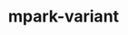 ---
title: "mpark-variant"
layout: cache
categories: [package, develop]
meta: {"compilers": ["cce@18.0.0", "gcc@11.4.0", "intel-oneapi-compilers@2025.1.0"], "num_specs": 28, "num_specs_by_stack": {"e4s": 6, "e4s-cray-rhel": 6, "e4s-neoverse-v2": 7, "e4s-oneapi": 9, "root": 28}, "oss": ["rhel8", "ubuntu22.04"], "platforms": ["linux"], "stacks": ["e4s", "e4s-cray-rhel", "e4s-neoverse-v2", "e4s-oneapi", "root"], "targets": ["neoverse_v2", "x86_64_v3"], "versions": ["1.4.0"]}
spec_details: [{"compiler": "gcc@11.4.0", "hash": "22572mpsyq4ukmlki3gytfskscejsfsv", "os": "ubuntu22.04", "platform": "linux", "size": "-", "stacks": ["e4s", "root"], "target": "x86_64_v3", "variants": ["build_system=cmake", "build_type=Release", "generator=make", "~ipo", "patches:=21a4f8d,4e173fe,b3501f7"], "versions": ["1.4.0"]}, {"compiler": "gcc@11.4.0", "hash": "2gwxehhd27yqapdbxibmqzhfvqqhklx6", "os": "ubuntu22.04", "platform": "linux", "size": "-", "stacks": ["e4s-neoverse-v2", "root"], "target": "neoverse_v2", "variants": ["build_system=cmake", "build_type=Release", "generator=make", "~ipo", "patches:=21a4f8d,4e173fe,b3501f7"], "versions": ["1.4.0"]}, {"compiler": "gcc@11.4.0", "hash": "34w7ewsser2rvfhqyciderib762tmezw", "os": "ubuntu22.04", "platform": "linux", "size": "-", "stacks": ["e4s-neoverse-v2", "root"], "target": "neoverse_v2", "variants": ["build_system=cmake", "build_type=Release", "generator=make", "~ipo", "patches:=21a4f8d,4e173fe,b3501f7"], "versions": ["1.4.0"]}, {"compiler": "gcc@11.4.0", "hash": "3tfx2iuagptjc7ii2esdodhbihjmc7n4", "os": "ubuntu22.04", "platform": "linux", "size": "-", "stacks": ["e4s-neoverse-v2", "root"], "target": "neoverse_v2", "variants": ["build_system=cmake", "build_type=Release", "generator=make", "~ipo", "patches:=21a4f8d,4e173fe,b3501f7"], "versions": ["1.4.0"]}, {"compiler": "intel-oneapi-compilers@2025.1.0", "hash": "6667x3l3pj6nvoiiaskqsmd2qrnq2ch3", "os": "ubuntu22.04", "platform": "linux", "size": "-", "stacks": ["e4s-oneapi", "root"], "target": "x86_64_v3", "variants": ["build_system=cmake", "build_type=Release", "generator=make", "~ipo", "patches:=21a4f8d,4e173fe,b3501f7"], "versions": ["1.4.0"]}, {"compiler": "gcc@11.4.0", "hash": "ceyqj7utxo3s6b7vhr3xy7ddyjogm3yp", "os": "ubuntu22.04", "platform": "linux", "size": "-", "stacks": ["e4s-neoverse-v2", "root"], "target": "neoverse_v2", "variants": ["build_system=cmake", "build_type=Release", "generator=make", "~ipo", "patches:=21a4f8d,4e173fe,b3501f7"], "versions": ["1.4.0"]}, {"compiler": "gcc@11.4.0", "hash": "craogkoy5wzkhj5ara7mzwpk7wejbpdg", "os": "ubuntu22.04", "platform": "linux", "size": "-", "stacks": ["e4s", "root"], "target": "x86_64_v3", "variants": ["build_system=cmake", "build_type=Release", "generator=make", "~ipo", "patches:=21a4f8d,4e173fe,b3501f7"], "versions": ["1.4.0"]}, {"compiler": "cce@18.0.0", "hash": "f36pcwwykiofyhkm6iwy2lvowtqkbznc", "os": "rhel8", "platform": "linux", "size": "-", "stacks": ["e4s-cray-rhel", "root"], "target": "x86_64_v3", "variants": ["build_system=cmake", "build_type=Release", "generator=make", "~ipo", "patches:=21a4f8d,4e173fe,b3501f7"], "versions": ["1.4.0"]}, {"compiler": "gcc@11.4.0", "hash": "fy2fubdoout7kq5c6legpotgzbfynsfq", "os": "ubuntu22.04", "platform": "linux", "size": "-", "stacks": ["e4s-neoverse-v2", "root"], "target": "neoverse_v2", "variants": ["build_system=cmake", "build_type=Release", "generator=make", "~ipo", "patches:=21a4f8d,4e173fe,b3501f7"], "versions": ["1.4.0"]}, {"compiler": "cce@18.0.0", "hash": "gvggkiekjumj7ban2dv4nltv7i23fkpc", "os": "rhel8", "platform": "linux", "size": "-", "stacks": ["e4s-cray-rhel", "root"], "target": "x86_64_v3", "variants": ["build_system=cmake", "build_type=Release", "generator=make", "~ipo", "patches:=21a4f8d,4e173fe,b3501f7"], "versions": ["1.4.0"]}, {"compiler": "intel-oneapi-compilers@2025.1.0", "hash": "gwrfrjx2wp27a4cnttjati6jxwoqjxu3", "os": "ubuntu22.04", "platform": "linux", "size": "-", "stacks": ["e4s-oneapi", "root"], "target": "x86_64_v3", "variants": ["build_system=cmake", "build_type=Release", "generator=make", "~ipo", "patches:=21a4f8d,4e173fe,b3501f7"], "versions": ["1.4.0"]}, {"compiler": "gcc@11.4.0", "hash": "hj4an6ogdnzuxp647e2v4qjfnc6d3voo", "os": "ubuntu22.04", "platform": "linux", "size": "-", "stacks": ["e4s", "root"], "target": "x86_64_v3", "variants": ["build_system=cmake", "build_type=Release", "generator=make", "~ipo", "patches:=21a4f8d,4e173fe,b3501f7"], "versions": ["1.4.0"]}, {"compiler": "gcc@11.4.0", "hash": "iqo7naugrhxgr77u7l4bv3uun2qa6otl", "os": "ubuntu22.04", "platform": "linux", "size": "-", "stacks": ["e4s", "root"], "target": "x86_64_v3", "variants": ["build_system=cmake", "build_type=Release", "generator=make", "~ipo", "patches:=21a4f8d,4e173fe,b3501f7"], "versions": ["1.4.0"]}, {"compiler": "gcc@11.4.0", "hash": "kln6bkqhzbdxewderdthecy6vqhvsazd", "os": "ubuntu22.04", "platform": "linux", "size": "-", "stacks": ["e4s-neoverse-v2", "root"], "target": "neoverse_v2", "variants": ["build_system=cmake", "build_type=Release", "generator=make", "~ipo", "patches:=21a4f8d,4e173fe,b3501f7"], "versions": ["1.4.0"]}, {"compiler": "intel-oneapi-compilers@2025.1.0", "hash": "n5zlvawobcga6k3dxtq3koqys7db5wf2", "os": "ubuntu22.04", "platform": "linux", "size": "-", "stacks": ["e4s-oneapi", "root"], "target": "x86_64_v3", "variants": ["build_system=cmake", "build_type=Release", "generator=make", "~ipo", "patches:=21a4f8d,4e173fe,b3501f7"], "versions": ["1.4.0"]}, {"compiler": "intel-oneapi-compilers@2025.1.0", "hash": "niywvs64hhscvlaonni7jbfye2wltoqe", "os": "ubuntu22.04", "platform": "linux", "size": "-", "stacks": ["e4s-oneapi", "root"], "target": "x86_64_v3", "variants": ["build_system=cmake", "build_type=Release", "generator=make", "~ipo", "patches:=21a4f8d,4e173fe,b3501f7"], "versions": ["1.4.0"]}, {"compiler": "intel-oneapi-compilers@2025.1.0", "hash": "owsrjdbsxrvznzy4h5xguxrfkjwmbykw", "os": "ubuntu22.04", "platform": "linux", "size": "-", "stacks": ["e4s-oneapi", "root"], "target": "x86_64_v3", "variants": ["build_system=cmake", "build_type=Release", "generator=make", "~ipo", "patches:=21a4f8d,4e173fe,b3501f7"], "versions": ["1.4.0"]}, {"compiler": "cce@18.0.0", "hash": "qbovugrootptvfltycnkkrfhomauz42v", "os": "rhel8", "platform": "linux", "size": "-", "stacks": ["e4s-cray-rhel", "root"], "target": "x86_64_v3", "variants": ["build_system=cmake", "build_type=Release", "generator=make", "~ipo", "patches:=21a4f8d,4e173fe,b3501f7"], "versions": ["1.4.0"]}, {"compiler": "cce@18.0.0", "hash": "s3ztwks35x2zuscktq2777k75aeantrr", "os": "rhel8", "platform": "linux", "size": "-", "stacks": ["e4s-cray-rhel", "root"], "target": "x86_64_v3", "variants": ["build_system=cmake", "build_type=Release", "generator=make", "~ipo", "patches:=21a4f8d,4e173fe,b3501f7"], "versions": ["1.4.0"]}, {"compiler": "cce@18.0.0", "hash": "uxtcch2qyms6xniwp2heq2r4v74xqpg5", "os": "rhel8", "platform": "linux", "size": "-", "stacks": ["e4s-cray-rhel", "root"], "target": "x86_64_v3", "variants": ["build_system=cmake", "build_type=Release", "generator=make", "~ipo", "patches:=21a4f8d,4e173fe,b3501f7"], "versions": ["1.4.0"]}, {"compiler": "cce@18.0.0", "hash": "vnt4zb3mwm7odeniq7axuep4nhqpdplm", "os": "rhel8", "platform": "linux", "size": "-", "stacks": ["e4s-cray-rhel", "root"], "target": "x86_64_v3", "variants": ["build_system=cmake", "build_type=Release", "generator=make", "~ipo", "patches:=21a4f8d,4e173fe,b3501f7"], "versions": ["1.4.0"]}, {"compiler": "intel-oneapi-compilers@2025.1.0", "hash": "wdlkkrgkwyly3r76if7inxdwfgqmby3h", "os": "ubuntu22.04", "platform": "linux", "size": "-", "stacks": ["e4s-oneapi", "root"], "target": "x86_64_v3", "variants": ["build_system=cmake", "build_type=Release", "generator=make", "~ipo", "patches:=21a4f8d,4e173fe,b3501f7"], "versions": ["1.4.0"]}, {"compiler": "intel-oneapi-compilers@2025.1.0", "hash": "wmf63rttkhcm2ihifvfo3emjzxfcb54y", "os": "ubuntu22.04", "platform": "linux", "size": "-", "stacks": ["e4s-oneapi", "root"], "target": "x86_64_v3", "variants": ["build_system=cmake", "build_type=Release", "generator=make", "~ipo", "patches:=21a4f8d,4e173fe,b3501f7"], "versions": ["1.4.0"]}, {"compiler": "intel-oneapi-compilers@2025.1.0", "hash": "wtfletxgpnz4qqfc5axk2yfcnvzl66pz", "os": "ubuntu22.04", "platform": "linux", "size": "-", "stacks": ["e4s-oneapi", "root"], "target": "x86_64_v3", "variants": ["build_system=cmake", "build_type=Release", "generator=make", "~ipo", "patches:=21a4f8d,4e173fe,b3501f7"], "versions": ["1.4.0"]}, {"compiler": "gcc@11.4.0", "hash": "x3rjajoputibk6si5cd2cw2qyendat3z", "os": "ubuntu22.04", "platform": "linux", "size": "-", "stacks": ["e4s", "root"], "target": "x86_64_v3", "variants": ["build_system=cmake", "build_type=Release", "generator=make", "~ipo", "patches:=21a4f8d,4e173fe,b3501f7"], "versions": ["1.4.0"]}, {"compiler": "intel-oneapi-compilers@2025.1.0", "hash": "xtq2iigwcl4hhzi3yw2o7w767ab6gxhr", "os": "ubuntu22.04", "platform": "linux", "size": "-", "stacks": ["e4s-oneapi", "root"], "target": "x86_64_v3", "variants": ["build_system=cmake", "build_type=Release", "generator=make", "~ipo", "patches:=21a4f8d,4e173fe,b3501f7"], "versions": ["1.4.0"]}, {"compiler": "gcc@11.4.0", "hash": "xwj7c5nuohhmejzczoenkkjh355xsrxs", "os": "ubuntu22.04", "platform": "linux", "size": "-", "stacks": ["e4s", "root"], "target": "x86_64_v3", "variants": ["build_system=cmake", "build_type=Release", "generator=make", "~ipo", "patches:=21a4f8d,4e173fe,b3501f7"], "versions": ["1.4.0"]}, {"compiler": "gcc@11.4.0", "hash": "yp3prb2nbtgzjhvkf4vzn3ry6iqf4xyd", "os": "ubuntu22.04", "platform": "linux", "size": "-", "stacks": ["e4s-neoverse-v2", "root"], "target": "neoverse_v2", "variants": ["build_system=cmake", "build_type=Release", "generator=make", "~ipo", "patches:=21a4f8d,4e173fe,b3501f7"], "versions": ["1.4.0"]}]
---